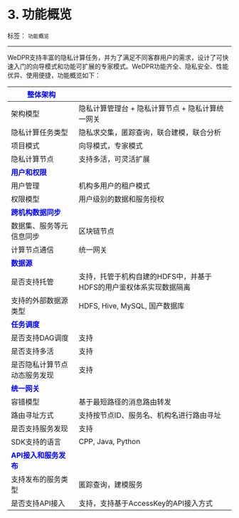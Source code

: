 # 3. 功能概览
标签： ``功能概览``

----

WeDPR支持丰富的隐私计算任务，并为了满足不同客群用户的需求，设计了可快速入门的向导模式和功能可扩展的专家模式。WeDPR功能齐全、隐私安全、性能优异、使用便捷，功能概览如下：


| <font color=Blue>**整体架构**</font>       |                                       |
|----------------------------------------|---------------------------------------|
| 架构模型                                   | 隐私计算管理台 + 隐私计算节点 + 隐私计算统一网关           |
| 隐私计算任务类型                               | 隐私求交集，匿踪查询，联合建模，联合分析                  |
| 项目模式                                   | 向导模式，专家模式                             |
| 隐私计算节点                                 | 支持多活，可灵活扩展                            |
| <font color=Blue>**用户和权限**</font>      |
| 用户管理                                   | 机构多用户的租户模式                            |
| 权限模型                                   | 用户级别的数据和服务授权                          |
| <font color=Blue>**跨机构数据同步**</font>    |
| 数据集、服务等元信息同步                           | 区块链节点                                 |
| 计算节点通信                                 | 统一网关                                  |
| <font color=Blue>**数据源**</font>        |
| 是否支持托管                                 | 支持，托管于机构自建的HDFS中，并基于HDFS的用户鉴权体系实现数据隔离 |
| 支持的外部数据源类型                             | HDFS, Hive, MySQL, 国产数据库              |
| <font color=Blue>**任务调度**</font>       |
| 是否支持DAG调度                              | 支持                                    |
| 是否支持多活                                 | 支持                                    |
| 是否隐私计算节点动态服务发现                         | 支持                                    |
| <font color=Blue>**统一网关**</font>       |
| 容错模型                                   | 基于最短路径的消息路由转发                         |
| 路由寻址方式                                 | 支持按节点ID、服务名、机构名进行路由寻址                 |
| 是否支持服务发现                               | 支持                                    |
| SDK支持的语言                               | CPP, Java, Python                     |
| <font color=Blue>**API接入和服务发布**</font> |
| 支持发布的服务类型                              | 匿踪查询，建模服务                             |
| 是否支持API接入                              | 支持，支持基于AccessKey的API接入方式              |

